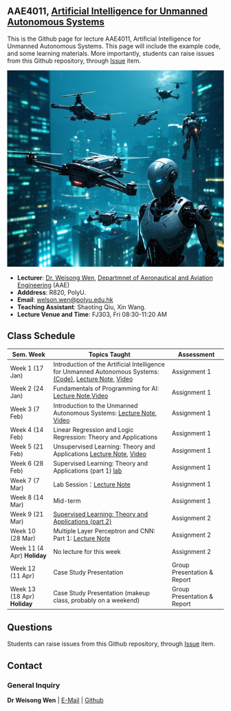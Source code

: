 <!-- <font  size=6><b><center>PolyU_AAE4203</center></b></font> -->

## AAE4011, [Artificial Intelligence for Unmanned Autonomous Systems](https://docs.google.com/document/d/1evkaqgUsWDdSDvY9Zm6FBqsnh5A1gimYBNyAudR07Pc/edit?tab=t.0)

This is the Github page for lecture AAE4011, Artificial Intelligence for Unmanned Autonomous Systems. This page will include the example code, and some learning materials. More importantly, students can raise issues from this Github repository, through [Issue](https://github.com/weisongwen/AAE4011-S22425/issues) item.

</details>
<p align="center">
  <img width="520pix" src="img/logoUAS.png">
</p>


- **Lecturer**: [Dr. Weisong Wen](https://www.polyu.edu.hk/aae/people/academic-staff/dr-wen-weisong/), [Departmnet of Aeronautical and Aviation Engineering](https://www.polyu.edu.hk/aae/) (AAE)
- **Adddress**: R820, PolyU. 
- **Email**: welson.wen@polyu.edu.hk
- **Teaching Assistant**: Shaoting Qiu, Xin Wang. 
- **Lecture Venue and Time**: FJ303, Fri 08:30-11:20 AM

## Class Schedule

| Sem. Week | Topics Taught | Assessment |
|-----------|---------------|------------|
| Week 1 (17 Jan) | Introduction of the Artificial Intelligence for Unmanned Autonomous Systems: [(Code)](https://github.com/weisongwen/AAE4203-2425S1/tree/main/Sample_Codes/Wifi_RTT), [Lecture Note](https://github.com/weisongwen/AAE4011-S22425/blob/main/Lecture%20Notes/Week%201%2017%20Jan%20%5BFundermentals%5D%20(Dr.Wen)%20(1).pdf), [Video](https://www.youtube.com/watch?v=AUQ6hwc_2zw&list=PLCEwmtiH0qPAceNudBxc6Bbtnn17wQ_Tk)| Assignment 1 |
| Week 2  (24 Jan)  | Fundamentals of Programming for AI: [Lecture Note](https://github.com/weisongwen/AAE4203-2425S1/blob/main/Lecture_Notes/Week%201%20%5BFundermental%20Concepts%5D%20Dr.%20Weisong%20Wen%20(20240904).pdf),[Video](https://www.youtube.com/watch?v=RT-zQephBjE&t=1s)| Assignment 1 |
| Week 3  (7 Feb) | Introduction to the Unmanned Autonomous Systems: [Lecture Note](https://github.com/weisongwen/AAE4203-2425S1/blob/main/Lecture_Notes/Week%202%20%5BSatellite%20Navigation%5D%20(20240907)(1).pdf), [Video]() | Assignment 1 |
| Week 4   (14 Feb) | Linear Regression and Logic Regression: Theory and Applications | Assignment 1 |
| Week 5   (21 Feb) | Unsupervised Learning: Theory and Applications [Lecture Note](https://github.com/weisongwen/AAE4203-2425S1/blob/main/Lecture_Notes/Week%202%20%5BSatellite%20Navigation%5D%20(20240907)(1).pdf), [Video](https://www.youtube.com/watch?v=cw0ygogTAMQ&t=5s)| Assignment 1 |
| Week 6   (28 Feb) | Supervised Learning: Theory and Applications (part 1) [lab](https://github.com/weisongwen/AAE4203-2425S1/blob/main/lab/GNSS%20Navigation%20Lab.pdf)| Assignment 1 |
| Week 7   (7 Mar) | Lab Session：[Lecture Note](https://github.com/weisongwen/AAE4203-2425S1/blob/main/Lecture_Notes/Week%203%20%5BSatellite%20Navigation%5D%20(20240909).pdf)| Assignment 1 |
| Week 8  (14 Mar)  | Mid-term | Assignment 1 |
| Week 9   (21 Mar) | [Supervised Learning: Theory and Applications (part 2)](http://google.com) | Assignment 2 |
| Week 10  (28 Mar) | Multiple Layer Perceptron and CNN: Part 1: [Lecture Note](https://github.com/weisongwen/AAE4203-2425S1/blob/main/Lecture_Notes/Week%2010%20%5BState%20Estimation%20I%5D%206%20Nov%20Dr.%20Wen%20-%20Short.pdf) | Assignment 2 |
| Week 11  (4 Apr) **Holiday** | No lecture for this week | Assignment 2 |
| Week 12  (11 Apr) | Case Study Presentation | Group Presentation & Report |
| Week 13  (18 Apr) **Holiday** | Case Study Presentation (makeup class, probably on a weekend) | Group Presentation & Report |

## Questions
Students can raise issues from this Github repository, through [Issue](https://github.com/weisongwen/AAE4011-S22425/issues) item.
  
<!-- ## Students Tasks -->

## Contact
### General Inquiry
**Dr Weisong Wen** | [E-Mail](welson.wen@polyu.edu.hk) | [Github](https://github.com/weisongwen)

